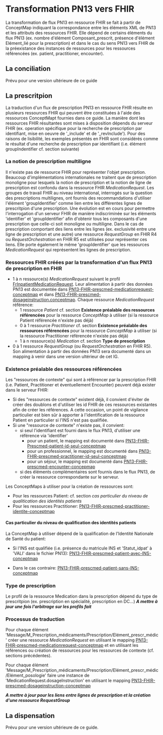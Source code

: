 # Transformation PN13 vers FHIR

La transformation de flux PN13 en ressource FHIR se fait à partir de ConceptMap indiquant la correspondance entre les éléments XML de PN13 et les attributs des ressources FHIR. Elle dépend de certains éléments du flux PN13 (ex. nombre d'élément Composant_prescrit, présence d'élément Elément_lié pour la prescription) et dans le cas du sens PN13 vers FHIR de la préexistance des instances de ressources pour les ressources référencées (ex. patient, practitioner, encounter).

## La conciliation

Prévu pour une version ultérieure de ce guide

## La prescritpion

La traduction d'un flux de prescription PN13 en ressource FHIR résulte en plusieurs ressources FHIR qui peuvent être constituées à l'aide des ressources ConceptMapt fournies dans ce guide.
La manière dont les ressources FHIR résultantes sont mises à disposition dépends du serveur FHIR (ex. operation spécifique pour la recherche de prescription par identifiant, mise en oeuvre de '_include' et de '_revInclude'). Pour des raisons de lisibilité, les exemples présentés en FHIR sont considérés comme le résultat d'une recherche de prescription par identifiant (i.e. élément groupIndentifier cf. section suivante)

### La notion de prescription multiligne

Il n'existe pas de ressource FHIR pour représenter l'objet prescription. Beaucoup d'implémentations internationales ne traitent que de prescription monoligne pour lesquels la notion de prescription et la notion de ligne de prescription est confondu dans la ressource FHIR *MedicationRequest*. Les groupes de travail FHIR au niveau international, interrogés sur la question des prescriptions multilignes, ont fournis des recommandations d'utiliser l'élément 'groupIdentifier' comme lien entre les différentes lignes de prescritpion d'une prescription. Une évolution est en cours pour permettre l'interrogation d'un serveur FHIR de manière indiscriminée sur les éléments 'identifier' et 'groupIdentifier' afin d'obtenir tous les composants d'une prescription que celle-ci soit monoligne ou multiligne.
Dans le cas de prescription comportant des liens entre les lignes (ex. exclusivité entre une ligne de prescription et une autre) une ressource *RequestGroup* en FHIR R4 ou *RequestOrchestration* en FHIR R5 est utilisées pour représenter ces liens. Elle porte également le même 'groupIdentifier' que les ressources *MedicationRequest* qui représentent les lignes de prescription.

### Ressources FHIR créées par la transformation d'un flux PN13 de prescription en FHIR

- 1 à n ressource(s) *MedicationRequest* suivant le profil [FrInpatientMedicationRequest](StructureDefinition-FrInpatientMedicationRequest.html). Leur alimentation à partir des données PN13 est documentée dans [PN13-FHIR-prescmed-medicationrequest-conceptmap](ConceptMap-PN13-FHIR-prescmed-medicationrequest-conceptmap.html) et dans [PN13-FHIR-prescmed-dosageinstruction.conceptmap](PN13-FHIR-prescmed-dosageinstruction.conceptmap.html). Chaque ressource *MedicationRequest* référence:
  - 1 ressource *Patient* cf. section **Existence préalable des ressources référencées** pour la ressource *ConceptMap* à utiliser (si la ressource Patient référencée n'existe pas déjà)
  - 0 à 1 ressource *Practitioner* cf. section **Existence préalable des ressources référencées** pour la ressource *ConceptMap* à utiliser (si la ressource Practitioner référencée n'existe pas déjà)
  - 1 à n ressource(s) *Medication* cf. section **Type de prescription**
- 0 à 1 ressource *RequestGroup* (ou *RequestOrchestration* en FHIR R5). Son alimentation à partir des données PN13 sera documenté dans un mapping à venir dans une version ultérieur de cet IG.

### Existence préalable des ressources référencées

Les "ressources de contexte" qui sont à référencer par la prescription FHIR (i.e. Patient, Practitioner et éventuellement Encounter) peuvent déjà exister dans le serveur FHIR:

- Si des "ressources de contexte" existent déjà, il convient d'éviter de créer des doublons et d'utiliser les id FHIR de ces ressources existantes afin de créer les références. A cette occasion, un point de vigilance particulier est bien sûr à apporter à l'identification de la ressource Patient en particulier si l'INS n'est pas qualifiée.
- Si une "ressource de contexte" n'existe pas, il convient:
  - si seul l'identifiant est fourni dans le flux PN13, d'utiliser une référence via 'identifier'
    - pour un patient, le mapping est documenté dans [PN13-FHIR-Prescmed-patient-id-seul-conceptmap](PN13-FHIR-Prescmed-patient-id-seul-conceptmap.html)
    - pour un professionnel, le mapping est documenté dans [PN13-FHIR-prescmed-practitioner-id-seul-conceptmap](PN13-FHIR-prescmed-practitioner-id-seul-conceptmap.html)
    - pour un séjour, le mapping est documenté dans [PN13-FHIR-prescmed-encounter-concepmap](PN13-FHIR-prescmed-encounter-concepmap.html)
  - si des éléments complémentaires sont fournis dans le flux PN13, de créer la ressource correspondante sur le serveur.
  
Les ConceptMaps à utiliser pour la création de ressources sont:

- Pour les ressources Patient: cf. section *cas particulier du niveau de qualitication des identités patients*
- Pour les ressources Practitioner: [PN13-FHIR-prescmed-practitioner-identite-conceptmap](ConceptMap-PN13-FHIR-prescmed-practitioner-identite-conceptmap.html)

#### Cas particulier du niveau de qualification des identités patients

La ConceptMap à utiliser dépend de la qualification de l'Identité Nationale de Santé du patient:

- Si l'INS est qualifiée (i.e. présence du matricule INS et 'Statut_idpat' à 'VALI' dans le fichier PN13): [PN13-FHIR-prescmed-patient-avec-INS-conceptmap](ConceptMap-PN13-FHIR-prescmed-patient-avec-INS-conceptmap.html)

- Dans le cas contraire: [PN13-FHIR-prescmed-patient-sans-INS-conceptmap](ConceptMap-PN13-FHIR-prescmed-patient-sans-INS-conceptmap.html)

### Type de prescription

Le profil de la ressource Medication dans la prescription dépend du type de prescritpion (ex. prescription en spécialité, prescription en DC...) ***A mettre à jour une fois l'arbitrage sur les profils fait***

### Processus de traduction

Pour chaque élément 'Message/M_Prescription_médicaments/Prescription/Elément_prescr_médic' créer une ressource *MedicationRequest* en utilisant le mapping [PN13-FHIR-prescmed-medicationrequest-conceptmap](PN13-FHIR-prescmed-medicationrequest-conceptmap.html) et en utilisant les références ou création de ressources pour les ressources de contexte (cf. sections précédentes).

Pour chaque élément 'Message/M_Prescription_médicaments/Prescription/Elément_prescr_médic/Elément_posologie' faire une instance de 'MedicationRequest.dosageInstruction' en utilisant le mapping [PN13-FHIR-prescmed-dosageinstruction-conceptmap](PN13-FHIR-prescmed-dosageinstruction-conceptmap.html)

***A mettre à jour pour les liens entre lignes de prescription et la création d'une ressource RequestGroup***

## La dispensation

Prévu pour une version ultérieure de ce guide.
